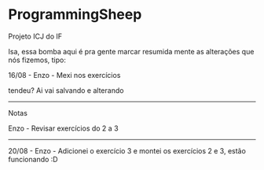 # ProgrammingSheep
Projeto ICJ do IF

Isa, essa bomba aqui é pra gente marcar resumida mente as alterações que nós fizemos, tipo:

16/08 - Enzo - Mexi nos exercícios

tendeu? Ai vai salvando e alterando

------------------------------------------------------------------
Notas

Enzo - Revisar exercícios do 2 a 3

------------------------------------------------------------------

20/08 - Enzo - Adicionei o exercício 3 e montei os exercícios 2 e 3, estão funcionando :D

